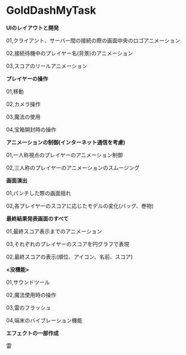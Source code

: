 # GoldDashMyTask

**UIのレイアウトと開発**

01,クライアント、サーバー間の接続の際の画面中央のロゴアニメーション

02,接続待機中のプレイヤー名(背景)のアニメーション

03,スコアのリールアニメーション


**プレイヤーの操作**

01,移動

02,カメラ操作

03,魔法の使用

04,宝箱開封時の操作


**アニメーションの制御(インターネット通信を考慮)**

01,一人称視点のプレイヤーのアニメーション制御

02,三人称のプレイヤーのアニメーションのスムージング


**画面演出**

01,パンチした際の画面揺れ

02,各プレイヤーのスコアに応じたモデルの変化(バッグ、巻物)


**最終結果発表画面のすべて**

01,最終スコア表示までのアニメーション

03,それぞれのプレイヤーのスコアを円グラフで表現

02,最終スコアの表示(順位、アイコン、名前、スコア)


**<没機能>**

01,サウンドツール

02,魔法使用時の操作

03,雷のフラッシュ

04,端末のバイブレーション機能


**エフェクトの一部作成**

雷
